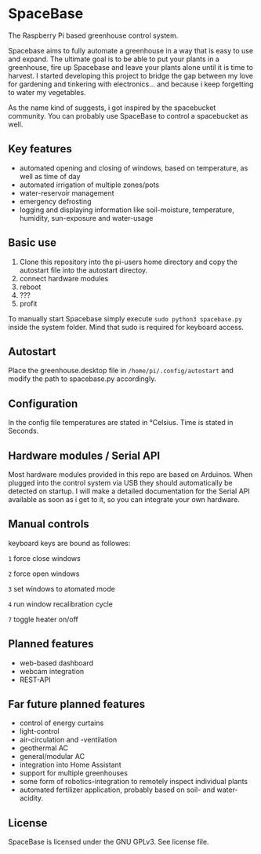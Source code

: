 # SpaceBase

The Raspberry Pi based greenhouse control system. 

Spacebase aims to fully automate a greenhouse in a way that is easy to use and expand. The ultimate goal is to be able to put your plants in a greenhouse, fire up Spacebase and leave your plants alone until it is time to harvest. I started developing this project to bridge the gap between my love for gardening and tinkering with electronics... and because i keep forgetting to water my vegetables. 

As the name kind of suggests, i got inspired by the spacebucket community. You can probably use SpaceBase to control a spacebucket as well. 

## Key features 

* automated opening and closing of windows, based on temperature, as well as time of day
* automated irrigation of multiple zones/pots
* water-reservoir management
* emergency defrosting
* logging and displaying information like soil-moisture, temperature, humidity, sun-exposure and water-usage

## Basic use

1. Clone this repository into the pi-users home directory and copy the autostart file into the autostart directoy. 
2. connect hardware modules
3. reboot
4. ???
5. profit

To manually start Spacebase simply execute `sudo python3 spacebase.py` inside the system folder. Mind that sudo is required for keyboard access.

## Autostart

Place the greenhouse.desktop file in  `/home/pi/.config/autostart` and modify the path to spacebase.py accordingly.

## Configuration

In the config file temperatures are stated in °Celsius. Time is stated in Seconds.

## Hardware modules / Serial API

Most hardware modules provided in this repo are based on Arduinos. When plugged into the control system via USB they should automatically be detected on startup. I will make a detailed documentation for the Serial API available as soon as i get to it, so you can integrate your own hardware.

## Manual controls

keyboard keys are bound as followes:

`1` force close windows

`2` force open windows

`3` set windows to atomated mode

`4` run window recalibration cycle

`7` toggle heater on/off

## Planned features

* web-based dashboard
* webcam integration
* REST-API

## Far future planned features

* control of energy curtains
* light-control
* air-circulation and -ventilation
* geothermal AC
* general/modular AC
* integration into Home Assistant
* support for multiple greenhouses
* some form of robotics-integration to remotely inspect individual plants
* automated fertilizer application, probably based on soil- and water-acidity.

## License

SpaceBase is licensed under the GNU GPLv3. See license file.
